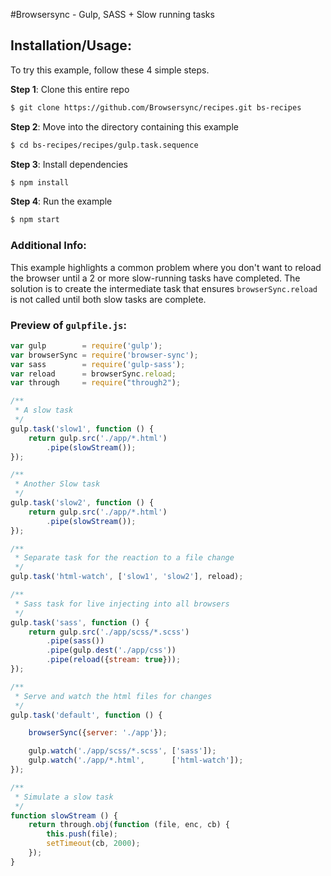 #Browsersync - Gulp, SASS + Slow running tasks

## Installation/Usage:

To try this example, follow these 4 simple steps. 

**Step 1**: Clone this entire repo
```bash
$ git clone https://github.com/Browsersync/recipes.git bs-recipes
```

**Step 2**: Move into the directory containing this example
```bash
$ cd bs-recipes/recipes/gulp.task.sequence
```

**Step 3**: Install dependencies
```bash
$ npm install
```

**Step 4**: Run the example
```bash
$ npm start
```

### Additional Info:



This example highlights a common problem where you don't want to reload
 the browser until a 2 or more slow-running tasks have completed. The solution
 is to create the intermediate task that ensures `browserSync.reload` is not 
 called until both slow tasks are complete.


### Preview of `gulpfile.js`:
```js
var gulp        = require('gulp');
var browserSync = require('browser-sync');
var sass        = require('gulp-sass');
var reload      = browserSync.reload;
var through     = require("through2");

/**
 * A slow task
 */
gulp.task('slow1', function () {
    return gulp.src('./app/*.html')
        .pipe(slowStream());
});

/**
 * Another Slow task
 */
gulp.task('slow2', function () {
    return gulp.src('./app/*.html')
        .pipe(slowStream());
});

/**
 * Separate task for the reaction to a file change
 */
gulp.task('html-watch', ['slow1', 'slow2'], reload);

/**
 * Sass task for live injecting into all browsers
 */
gulp.task('sass', function () {
    return gulp.src('./app/scss/*.scss')
        .pipe(sass())
        .pipe(gulp.dest('./app/css'))
        .pipe(reload({stream: true}));
});

/**
 * Serve and watch the html files for changes
 */
gulp.task('default', function () {

    browserSync({server: './app'});

    gulp.watch('./app/scss/*.scss', ['sass']);
    gulp.watch('./app/*.html',      ['html-watch']);
});

/**
 * Simulate a slow task
 */
function slowStream () {
    return through.obj(function (file, enc, cb) {
        this.push(file);
        setTimeout(cb, 2000);
    });
}
```

